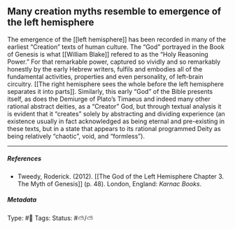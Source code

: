 ## Many creation myths resemble to emergence of the left hemisphere  # 

The emergence of the [[left hemisphere]] has been recorded in many of the earliest “Creation” texts of human culture. The “God” portrayed in the Book of Genesis is what [[William Blake]] refered to as the “Holy Reasoning Power.” For that remarkable power, captured so vividly and so remarkably honestly by the early Hebrew writers, fulfils and embodies all of the fundamental activities, properties and even personality, of left-brain circuitry. [[The right hemisphere sees the whole before the left hemisphere separates it into parts]]. Similarly, this early “God” of the Bible presents itself, as does the Demiurge of Plato’s Timaeus and indeed many other rational abstract deities, as a “Creator” God, but through textual analysis it is evident that it “creates” solely by abstracting and dividing experience (an existence usually in fact acknowledged as being eternal and pre-existing in these texts, but in a state that appears to its rational programmed Deity as being relatively “chaotic”, void, and “formless”).

___

##### References

- Tweedy, Roderick. (2012). [[The God of the Left Hemisphere Chapter 3. The Myth of Genesis]] (p. 48). London, England: _Karnac Books_.

##### Metadata

Type: #🔴 
Tags:
Status: #⛅️/⛅️